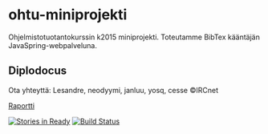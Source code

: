 
# ohtu-miniprojekti
Ohjelmistotuotantokurssin k2015 miniprojekti.
Toteutamme BibTex kääntäjän JavaSpring-webpalveluna. 
## Diplodocus

Ota yhteyttä: Lesandre, neodyymi, janluu, yosq, cesse ©IRCnet

[Raportti](https://github.com/Diplodocus/ohtu-miniprojekti/blob/master/Dokumentointi/DiplodocusOhtuReflektio.pdf)

[![Stories in Ready](https://badge.waffle.io/Diplodocus/ohtu-miniprojekti.png?label=ready&title=Ready)](https://waffle.io/Diplodocus/ohtu-miniprojekti)
[![Build Status](https://travis-ci.org/Diplodocus/ohtu-miniprojekti.svg?branch=travis)](https://travis-ci.org/Diplodocus/ohtu-miniprojekti)
